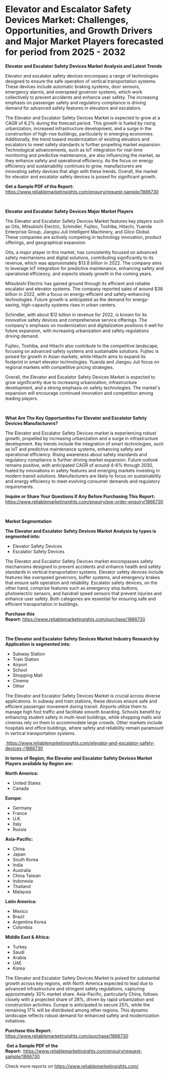 <p><h1>Elevator and Escalator Safety Devices Market: Challenges, Opportunities, and Growth Drivers and Major Market Players forecasted for period from 2025 - 2032</h1></p><p><strong>Elevator and Escalator Safety Devices Market Analysis and Latest Trends</strong></p>
<p><p>Elevator and escalator safety devices encompass a range of technologies designed to ensure the safe operation of vertical transportation systems. These devices include automatic braking systems, door sensors, emergency alarms, and overspeed governor systems, which work collectively to prevent accidents and enhance user safety. The increasing emphasis on passenger safety and regulatory compliance is driving demand for advanced safety features in elevators and escalators.</p><p>The Elevator and Escalator Safety Devices Market is expected to grow at a CAGR of 6.2% during the forecast period. This growth is fueled by rising urbanization, increased infrastructure development, and a surge in the construction of high-rise buildings, particularly in emerging economies. Additionally, the trend toward modernization of existing elevators and escalators to meet safety standards is further propelling market expansion. Technological advancements, such as IoT integration for real-time monitoring and predictive maintenance, are also influencing the market, as they enhance safety and operational efficiency. As the focus on energy efficiency and sustainability continues to grow, manufacturers are innovating safety devices that align with these trends. Overall, the market for elevator and escalator safety devices is poised for significant growth.</p></p>
<p><strong>Get a Sample PDF of the Report:&nbsp;</strong> <a href="https://www.reliablemarketinsights.com/enquiry/request-sample/1866730?utm_campaign=2452&utm_medium=2&utm_source=Github&utm_content=ia&utm_term=28022025&utm_id=elevator-and-escalator-safety-devices">https://www.reliablemarketinsights.com/enquiry/request-sample/1866730</a></p>
<p>&nbsp;</p>
<p><strong>Elevator and Escalator Safety Devices Major Market Players</strong></p>
<p><p>The Elevator and Escalator Safety Devices Market features key players such as Otis, Mitsubishi Electric, Schindler, Fujitec, Toshiba, Hitachi, Yuanda Enterprise Group, Jiangsu Juli Intelligent Machinery, and Gilco Global. These companies are actively competing in technology innovation, product offerings, and geographical expansion.</p><p>Otis, a major player in this market, has consistently focused on advanced safety mechanisms and digital solutions, contributing significantly to its revenue, which was approximately $13.8 billion in 2022. The company aims to leverage IoT integration for predictive maintenance, enhancing safety and operational efficiency, and expects steady growth in the coming years.</p><p>Mitsubishi Electric has gained ground through its efficient and reliable escalator and elevator systems. The company reported sales of around $38 billion in 2022, with a focus on energy-efficient and safety-enhancing technologies. Future growth is anticipated as the demand for energy-saving, high-capacity systems rises in urban centers.</p><p>Schindler, with about $12 billion in revenue for 2022, is known for its innovative safety devices and comprehensive service offerings. The company's emphasis on modernization and digitalization positions it well for future expansion, with increasing urbanization and safety regulations driving demand.</p><p>Fujitec, Toshiba, and Hitachi also contribute to the competitive landscape, focusing on advanced safety systems and sustainable solutions. Fujitec is poised for growth in Asian markets, while Hitachi aims to expand its footprint in smart elevator technologies. Yuanda and Jiangsu Juli focus on regional markets with competitive pricing strategies.</p><p>Overall, the Elevator and Escalator Safety Devices Market is expected to grow significantly due to increasing urbanization, infrastructure development, and a strong emphasis on safety technologies. The market's expansion will encourage continued innovation and competition among leading players.</p></p>
<p>&nbsp;</p>
<p><strong>What Are The Key Opportunities For Elevator and Escalator Safety Devices Manufacturers?</strong></p>
<p><p>The Elevator and Escalator Safety Devices market is experiencing robust growth, propelled by increasing urbanization and a surge in infrastructure development. Key trends include the integration of smart technologies, such as IoT and predictive maintenance systems, enhancing safety and operational efficiency. Rising awareness about safety standards and regulatory compliance is further driving market expansion. Future outlook remains positive, with anticipated CAGR of around 4-6% through 2030, fueled by innovations in safety features and emerging markets investing in modern transit solutions. Manufacturers are likely to focus on sustainability and energy efficiency to meet evolving consumer demands and regulatory requirements.</p></p>
<p><strong>Inquire or Share Your Questions If Any Before Purchasing This Report:</strong> <a href="https://www.reliablemarketinsights.com/enquiry/pre-order-enquiry/1866730?utm_campaign=2452&utm_medium=2&utm_source=Github&utm_content=ia&utm_term=28022025&utm_id=elevator-and-escalator-safety-devices">https://www.reliablemarketinsights.com/enquiry/pre-order-enquiry/1866730</a></p>
<p>&nbsp;</p>
<p><strong>Market Segmentation</strong></p>
<p><strong>The Elevator and Escalator Safety Devices Market Analysis by types is segmented into:</strong></p>
<p><ul><li>Elevator Safety Devices</li><li>Escalator Safety Devices</li></ul></p>
<p><p>The Elevator and Escalator Safety Devices market encompasses safety mechanisms designed to prevent accidents and enhance health and safety standards in vertical transportation systems. Elevator safety devices include features like overspeed governors, buffer systems, and emergency brakes that ensure safe operation and reliability. Escalator safety devices, on the other hand, comprise features such as emergency stop buttons, photoelectric sensors, and handrail speed sensors that prevent injuries and enhance user safety. Both categories are essential for ensuring safe and efficient transportation in buildings.</p></p>
<p><strong>Purchase this Report:&nbsp;</strong><a href="https://www.reliablemarketinsights.com/purchase/1866730?utm_campaign=2452&utm_medium=2&utm_source=Github&utm_content=ia&utm_term=28022025&utm_id=elevator-and-escalator-safety-devices">https://www.reliablemarketinsights.com/purchase/1866730</a></p>
<p>&nbsp;</p>
<p><strong>The Elevator and Escalator Safety Devices Market Industry Research by Application is segmented into:</strong></p>
<p><ul><li>Subway Station</li><li>Train Station</li><li>Airport</li><li>School</li><li>Shopping Mall</li><li>Cinema</li><li>Other</li></ul></p>
<p><p>The Elevator and Escalator Safety Devices Market is crucial across diverse applications. In subway and train stations, these devices ensure safe and efficient passenger movement during transit. Airports utilize them to manage high foot traffic and facilitate smooth boarding. Schools benefit by enhancing student safety in multi-level buildings, while shopping malls and cinemas rely on them to accommodate large crowds. Other markets include hospitals and office buildings, where safety and reliability remain paramount in vertical transportation systems.</p></p>
<p><a href="https://www.reliablemarketinsights.com/elevator-and-escalator-safety-devices-r1866730?utm_campaign=2452&utm_medium=2&utm_source=Github&utm_content=ia&utm_term=28022025&utm_id=elevator-and-escalator-safety-devices">&nbsp;https://www.reliablemarketinsights.com/elevator-and-escalator-safety-devices-r1866730</a></p>
<p><strong>In terms of Region, the Elevator and Escalator Safety Devices Market Players available by Region are:</strong></p>
<p>
    <p> <strong> North America: </strong>
        <ul>
            <li>United States</li>
            <li>Canada</li>
        </ul>
        </p> 
    <p> <strong> Europe: </strong>
        <ul>
            <li>Germany</li>
            <li>France</li>
            <li>U.K.</li>
            <li>Italy</li>
            <li>Russia</li>
        </ul>
        </p> 
    <p> <strong> Asia-Pacific: </strong>
        <ul>
            <li>China</li>
            <li>Japan</li>
            <li>South Korea</li>
            <li>India</li>
            <li>Australia</li>
            <li>China Taiwan</li>
            <li>Indonesia</li>
            <li>Thailand</li>
            <li>Malaysia</li>
        </ul>
        </p> 
    <p> <strong> Latin America: </strong>
        <ul>
            <li>Mexico</li>
            <li>Brazil</li>
            <li>Argentina Korea</li>
            <li>Colombia</li>
        </ul>
        </p> 
    <p> <strong> Middle East & Africa: </strong>
        <ul>
            <li>Turkey</li>
            <li>Saudi</li>
            <li>Arabia</li>
            <li>UAE</li>
            <li>Korea</li>
        </ul>
    </p>
    </p>
<p><p>The Elevator and Escalator Safety Devices Market is poised for substantial growth across key regions, with North America expected to lead due to advanced infrastructure and stringent safety regulations, capturing approximately 30% market share. Asia-Pacific, particularly China, follows closely with a projected share of 28%, driven by rapid urbanization and construction activities. Europe is anticipated to secure 25%, while the remaining 17% will be distributed among other regions. This dynamic landscape reflects robust demand for enhanced safety and modernization initiatives.</p></p>
<p><strong>Purchase this Report: </strong><a href="https://www.reliablemarketinsights.com/purchase/1866730?utm_campaign=2452&utm_medium=2&utm_source=Github&utm_content=ia&utm_term=28022025&utm_id=elevator-and-escalator-safety-devices">https://www.reliablemarketinsights.com/purchase/1866730</a></p>
<p>&nbsp;<strong>Get a Sample PDF of the Report:&nbsp;&nbsp;</strong><a href="https://www.reliablemarketinsights.com/enquiry/request-sample/1866730?utm_campaign=2452&utm_medium=2&utm_source=Github&utm_content=ia&utm_term=28022025&utm_id=elevator-and-escalator-safety-devices">https://www.reliablemarketinsights.com/enquiry/request-sample/1866730</a></p>
<p><strong></strong></p>
<p>Check more reports on <a href="https://www.reliablemarketinsights.com/?utm_campaign=2452&utm_medium=2&utm_source=Github&utm_content=ia&utm_term=28022025&utm_id=elevator-and-escalator-safety-devices">https://www.reliablemarketinsights.com/</a></p>